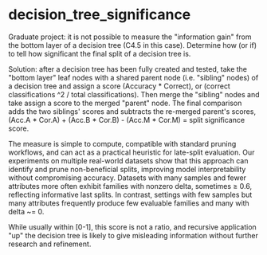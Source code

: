 # decision_tree_significance

Graduate project: it is not possible to measure the "information gain" from the bottom layer of a decision tree (C4.5 in this case). Determine how (or if) to tell how significant the final split of a decision tree is.

Solution: after a decision tree has been fully created and tested, take the "bottom layer" leaf nodes with a shared parent node (i.e. "sibling" nodes) of a decision tree and assign a score (Accuracy * Correct), or (correct classifications ^2 / total classifications). Then merge the "sibling" nodes and take assign a score to the merged "parent" node. The final comparison adds the two siblings' scores and subtracts the re-merged parent's scores, (Acc.A * Cor.A) + (Acc.B * Cor.B) - (Acc.M * Cor.M) = split significance score.

The measure is simple to compute, compatible with standard pruning workflows, and can act as a practical heuristic for late-split evaluation. Our experiments on multiple real-world datasets show that this approach can identify and prune non-beneficial splits, improving model interpretability without compromising accuracy. Datasets
with many samples and fewer attributes more often exhibit families with nonzero delta, sometimes ≥ 0.6, reflecting informative last splits. In contrast, settings with few samples but many attributes frequently produce few evaluable families and many with delta ~= 0.

While usually within [0-1], this score is not a ratio, and recursive application "up" the decision tree is likely to give misleading information without further research and refinement.
